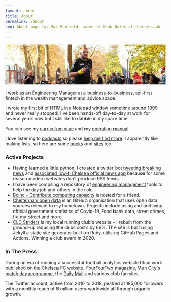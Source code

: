 ```yaml
---
layout: about
title: About
permalink: /about
seo: About page for Mat Benfield, owner of Weak Notes at thechels.uk

---
```


![banner photo of Mat running in London](/images/gh-header-image-cropped.jpg)

I work as an Engineering Manager at a business-to-business, api-first fintech in the wealth management and advice space.

I wrote my first bit of HTML in a Notepad window sometime around 1999 and never really stopped, I've been hands-off day-to-day at work for several years now but I still like to dabble in my spare time.

You can see my [curriculum vitae](/cv) and my [operating manual](/manual).

I love listening to [podcasts](/podcasts) so please [help me find more](https://github.com/MatBenfield/TheChels.uk/issues/new?assignees=MatBenfield&labels=podcast&template=podcast.md). I apparently like making lists, so here are some [books](/books) and [sites](/sites) too.

### Active Projects

- Having learned a little python, I created a twitter bot [tweeting breaking news](https://github.com/TheChelsOrg/bot_tocfcws_news) and [associated low-fi Chelsea official news app](https://app.thechels.uk) because for some reason modern websites don't produce RSS feeds.
- I have been compiling a repository of [engineering management](https://github.com/MatBenfield/engineering-management) tools to help the day job and others in the role.
- [Boinc - Contribute computing capacity](https://boinc.thechels.uk) is hosted for a friend.
- [Cheltenham open data](https://cheltenham-open-data.github.io) is an GitHub organisation that uses open data sources relevant to my hometown. Projects include using and archiving official government statistics of Covid-19, Food bank data, street crimes, fix-my-street and more.
- [CLC Striders](http://clcstriders-runningclub.co.uk/) is my local running club's website - I rebuilt from the ground-up reducing the clubs costs by 66%. The site is built using Jekyll a static site generator built on Ruby, utilising GitHub Pages and Actions. Winning a club award in 2020.

### In The Press

During an era of running a successful football analytics website I had work published on the Chelsea FC website, [FourFourTwo](https://thechels.uk/fourfourtwo-cult-heroes) [magazine](https://thechels.uk/fourfourtwo-chelsea-vs-swansea), [Man City's match day programme](https://thechels.uk/man-city-programme), the [Daily Mail](https://www.dailymail.co.uk/sport/football/article-2282976/Frank-Lampard-scores-200th-Chelsea-goal.html) and various club fan sites.

The Twitter account, active from 2010 to 2018, peaked at 185,000 followers with a monthly reach of 8 million users worldwide all through organic growth.
